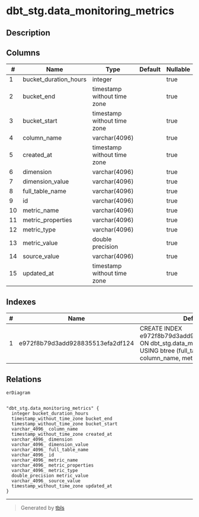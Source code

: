 # dbt_stg.data_monitoring_metrics

## Description

## Columns

| #  | Name                  | Type                        | Default | Nullable | Children | Parents | Comment |
| -- | --------------------- | --------------------------- | ------- | -------- | -------- | ------- | ------- |
| 1  | bucket_duration_hours | integer                     |         | true     |          |         |         |
| 2  | bucket_end            | timestamp without time zone |         | true     |          |         |         |
| 3  | bucket_start          | timestamp without time zone |         | true     |          |         |         |
| 4  | column_name           | varchar(4096)               |         | true     |          |         |         |
| 5  | created_at            | timestamp without time zone |         | true     |          |         |         |
| 6  | dimension             | varchar(4096)               |         | true     |          |         |         |
| 7  | dimension_value       | varchar(4096)               |         | true     |          |         |         |
| 8  | full_table_name       | varchar(4096)               |         | true     |          |         |         |
| 9  | id                    | varchar(4096)               |         | true     |          |         |         |
| 10 | metric_name           | varchar(4096)               |         | true     |          |         |         |
| 11 | metric_properties     | varchar(4096)               |         | true     |          |         |         |
| 12 | metric_type           | varchar(4096)               |         | true     |          |         |         |
| 13 | metric_value          | double precision            |         | true     |          |         |         |
| 14 | source_value          | varchar(4096)               |         | true     |          |         |         |
| 15 | updated_at            | timestamp without time zone |         | true     |          |         |         |

## Indexes

| # | Name                             | Definition                                                                                                                               |
| - | -------------------------------- | ---------------------------------------------------------------------------------------------------------------------------------------- |
| 1 | e972f8b79d3add928835513efa2df124 | CREATE INDEX e972f8b79d3add928835513efa2df124 ON dbt_stg.data_monitoring_metrics USING btree (full_table_name, column_name, metric_name) |

## Relations

```mermaid
erDiagram


"dbt_stg.data_monitoring_metrics" {
  integer bucket_duration_hours
  timestamp_without_time_zone bucket_end
  timestamp_without_time_zone bucket_start
  varchar_4096_ column_name
  timestamp_without_time_zone created_at
  varchar_4096_ dimension
  varchar_4096_ dimension_value
  varchar_4096_ full_table_name
  varchar_4096_ id
  varchar_4096_ metric_name
  varchar_4096_ metric_properties
  varchar_4096_ metric_type
  double_precision metric_value
  varchar_4096_ source_value
  timestamp_without_time_zone updated_at
}
```

---

> Generated by [tbls](https://github.com/k1LoW/tbls)
